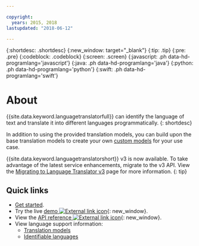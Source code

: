 ```yaml
---

copyright:
  years: 2015, 2018
lastupdated: "2018-06-12"

---
```


{:shortdesc: .shortdesc}
{:new_window: target="_blank"}
{:tip: .tip}
{:pre: .pre}
{:codeblock: .codeblock}
{:screen: .screen}
{:javascript: .ph data-hd-programlang='javascript'}
{:java: .ph data-hd-programlang='java'}
{:python: .ph data-hd-programlang='python'}
{:swift: .ph data-hd-programlang='swift'}

# About

{{site.data.keyword.languagetranslatorfull}} can identify the language of text and translate it into different languages programmatically.
{: shortdesc}

In addition to using the provided translation models, you can build upon the base translation models to create your own [custom models](customizing.html) for your use case.

{{site.data.keyword.languagetranslatorshort}} v3 is now available. To take advantage of the latest service enhancements, migrate to the v3 API. View the [Migrating to Language Translator v3](migrating.html) page for more information.
{: tip}

## Quick links

- [Get started](getting-started.html).
- Try the live [demo ![External link icon](../../icons/launch-glyph.svg "External link icon")](https://language-translator-demo.ng.bluemix.net/){: new_window}.
- View the [API reference ![External link icon](../../icons/launch-glyph.svg "External link icon")](https://www.ibm.com/watson/developercloud/language-translator/api/v3/index.html){: new_window}.
- View language support information:
  - [Translation models](translation-models.html)
  - [Identifiable languages](identifiable-languages.html)

